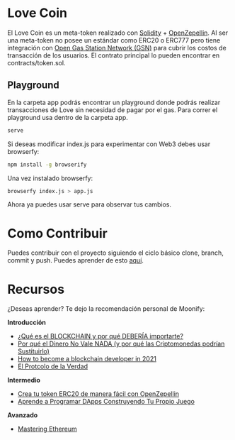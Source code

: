 # Love Coin
El Love Coin es un meta-token realizado con [Solidity](https://docs.soliditylang.org/en/v0.8.4/) + [OpenZepellin](https://openzeppelin.com/). Al ser una meta-token no posee un estándar como ERC20 o ERC777 pero tiene integración con [Open Gas Station Network (GSN)](https://docs.opengsn.org/) para cubrir los costos de transacción de los usuarios. El contrato principal lo pueden encontrar en contracts/token.sol.

## Playground
En la carpeta app podrás encontrar un playground donde podrás realizar transacciones de Love sin necesidad de pagar por el gas. Para correr el playground usa dentro de la carpeta app.
```bash
serve
```
Si deseas modificar index.js para experimentar con Web3 debes usar browserfy: 
```bash 
npm install -g browserify
```
Una vez instalado browserfy:
```bash
browserfy index.js > app.js
```
Ahora ya puedes usar serve para observar tus cambios.

# Como Contribuir
Puedes contribuir con el proyecto siguiendo el ciclo básico clone, branch, commit y push. Puedes aprender de esto [aquí](https://github.com/firstcontributions/first-contributions/blob/master/translations/README.mx.md). 

# Recursos 
¿Deseas aprender? Te dejo la recomendación personal de Moonify: 

**Introducción**
 - [¿Qué es el BLOCKCHAIN y por qué DEBERÍA importarte?](https://www.youtube.com/watch?v=V9Kr2SujqHw)
 - [Por qué el Dinero No Vale NADA (y por qué las Criptomonedas podrían Sustituirlo)](https://www.youtube.com/watch?v=pqEidVW9da0)
- [How to become a blockchain developer in 2021](https://www.youtube.com/watch?v=OwSl2xwl2-w)
- [El Protcolo de la Verdad](https://drive.google.com/file/d/1FirtbhyoRHjWyo0gqc_Lk7guht2DoRn1/view?usp=sharing)

**Intermedio**

 - [Crea tu token ERC20 de manera fácil con OpenZepellin](https://www.youtube.com/watch?v=gk_EXjq6kxY)
 - [Aprende a Programar DApps Construyendo Tu Propio Juego](https://cryptozombies.io/es/)

**Avanzado**

 - [Mastering Ethereum](https://github.com/ethereumbook/ethereumbook)
